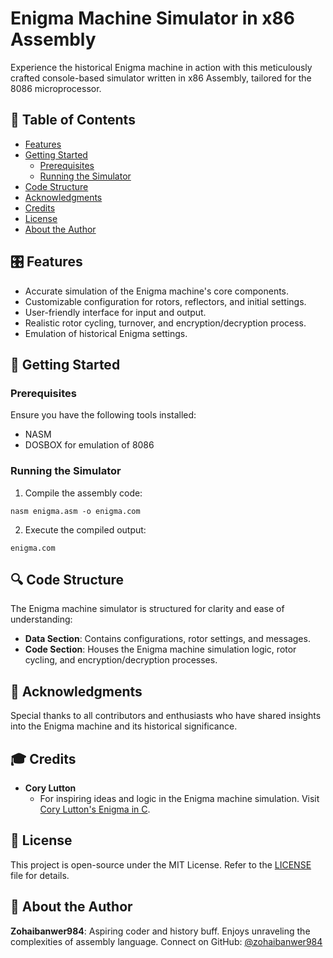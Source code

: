 # Enigma Machine Simulator in x86 Assembly

Experience the historical Enigma machine in action with this meticulously crafted console-based simulator written in x86 Assembly, tailored for the 8086 microprocessor.

## 📌 Table of Contents

- [Features](#features)
- [Getting Started](#getting-started)
  - [Prerequisites](#prerequisites)
  - [Running the Simulator](#running-the-simulator)
- [Code Structure](#code-structure)
- [Acknowledgments](#acknowledgments)
- [Credits](#credits)
- [License](#license)
- [About the Author](#about-the-author)

## 🎛️ Features

- Accurate simulation of the Enigma machine's core components.
- Customizable configuration for rotors, reflectors, and initial settings.
- User-friendly interface for input and output.
- Realistic rotor cycling, turnover, and encryption/decryption process.
- Emulation of historical Enigma settings.

## 🚀 Getting Started

### Prerequisites

Ensure you have the following tools installed:

- NASM
- DOSBOX for emulation of 8086

### Running the Simulator

1. Compile the assembly code:

```
nasm enigma.asm -o enigma.com
```

2. Execute the compiled output:

```
enigma.com
```

## 🔍 Code Structure

The Enigma machine simulator is structured for clarity and ease of understanding:

- **Data Section**: Contains configurations, rotor settings, and messages.
- **Code Section**: Houses the Enigma machine simulation logic, rotor cycling, and encryption/decryption processes.

## 🤝 Acknowledgments

Special thanks to all contributors and enthusiasts who have shared insights into the Enigma machine and its historical significance.

## 🎓 Credits

- **Cory Lutton**
  - For inspiring ideas and logic in the Enigma machine simulation. Visit [Cory Lutton's Enigma in C](http://corylutton.com/enigma-c.html).

## 📜 License

This project is open-source under the MIT License. Refer to the [LICENSE](./LICENSE) file for details.

## 👤 About the Author

**Zohaibanwer984**: Aspiring coder and history buff. Enjoys unraveling the complexities of assembly language. Connect on GitHub: [@zohaibanwer984](https://github.com/zohaibanwer984)